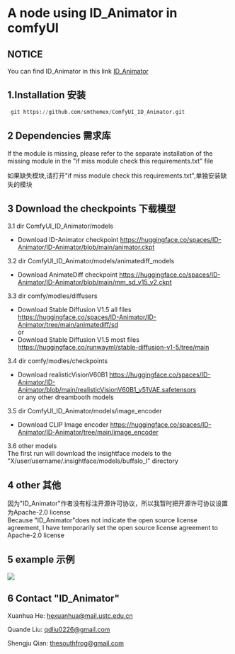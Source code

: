 # A node using ID_Animator in comfyUI

## NOTICE
You can find ID_Animator in this link  [ID_Animator](https://github.com/ID-Animator/ID-Animator)  

1.Installation  安装   
----
 ``` python 
  git https://github.com/smthemex/ComfyUI_ID_Animator.git
  ```
2  Dependencies  需求库  
-----
If the module is missing, please refer to the separate installation of the missing module in the "if miss module check this requirements.txt" file   

如果缺失模块,请打开"if miss module check this requirements.txt",单独安装缺失的模块


3 Download the checkpoints   下载模型
----

3.1 dir ComfyUI_ID_Animator/models  
- Download ID-Animator checkpoint https://huggingface.co/spaces/ID-Animator/ID-Animator/blob/main/animator.ckpt  

3.2 dir ComfyUI_ID_Animator/models/animatediff_models    
- Download AnimateDiff checkpoint https://huggingface.co/spaces/ID-Animator/ID-Animator/blob/main/mm_sd_v15_v2.ckpt   

3.3 dir comfy/modles/diffusers  
- Download Stable Diffusion V1.5 all files  https://huggingface.co/spaces/ID-Animator/ID-Animator/tree/main/animatediff/sd   
  or   
- Download Stable Diffusion V1.5 most files https://huggingface.co/runwayml/stable-diffusion-v1-5/tree/main      

3.4 dir comfy/modles/checkpoints   
- Download realisticVisionV60B1 https://huggingface.co/spaces/ID-Animator/ID-Animator/blob/main/realisticVisionV60B1_v51VAE.safetensors  
  or  any other dreambooth models  
  
3.5 dir ComfyUI_ID_Animator/models/image_encoder      
- Download CLIP Image encoder https://huggingface.co/spaces/ID-Animator/ID-Animator/tree/main/image_encoder   

3.6  other models       
The first run will download the insightface models to the "X/user/username/.insightface/models/buffalo_l" directory  
   
4 other   其他
----
因为"ID_Animator"作者没有标注开源许可协议，所以我暂时把开源许可协议设置为Apache-2.0 license  
Because "ID_Animator"does not indicate the open source license agreement, I have temporarily set the open source license agreement to Apache-2.0 license   

5 example 示例
----

![](https://github.com/smthemex/ComfyUI_ID_Animator/blob/main/demo/example.png)


6 Contact "ID_Animator" 
-----
Xuanhua He: hexuanhua@mail.ustc.edu.cn

Quande Liu: qdliu0226@gmail.com

Shengju Qian: thesouthfrog@gmail.com


